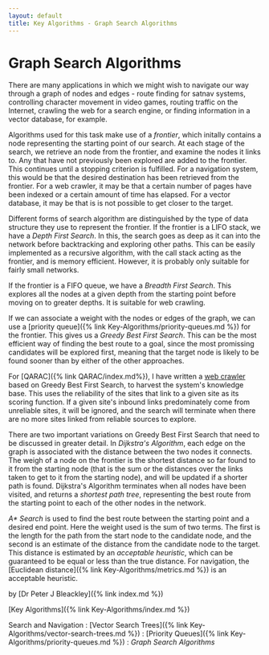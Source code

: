 ```yaml
---
layout: default
title: Key Algorithms - Graph Search Algorithms
---
```


# Graph Search Algorithms

There are many applications in which we might wish to navigate our way through a graph of nodes and edges - route finding for satnav systems, controlling character movement in video games, routing traffic on the Internet, crawling the web for a search engine, or finding information in a vector database, for example. 

Algorithms used for this task make use of a *frontier*, which initally contains a node representing the starting point of our search. At each stage of the search, we retrieve an node from the frontier, and examine the nodes it links to. Any that have not previously been explored are added to the frontier. This continues until a stopping criterion is fulfilled. For a navigation system, this would be that the desired destination has been retrieved from the frontier. For a web crawler, it may be that a certain number of pages have been indexed or a certain amount of time has elapsed. For a vector database, it may be that is is not possible to get closer to the target.

Different forms of search algorithm are distinguished by the type of data structure they use to represent the frontier. If the frontier is a LIFO stack, we have a *Depth First Search*. In this, the search goes as deep as it can into the network before backtracking and exploring other paths. This can be easily implemented as a recursive algorithm, with the call stack acting as the frontier, and is memory efficient. However, it is probably only suitable for fairly small networks.

If the frontier is a FIFO queue, we have a *Breadth First Search*. This explores all the nodes at a given depth from the starting point before moving on to greater depths. It is suitable for web crawling.

If we can associate a weight with the nodes or edges of the graph, we can use a [priority queue]({% link Key-Algorithms/priority-queues.md %}) for the frontier. This gives us a *Greedy Best First Search*. This can be the most efficient way of finding the best route to a goal, since the most promissing candidates will be explored first, meaning that the target node is likely to be found sooner than by either of the other approaches.

For [QARAC]({% link QARAC/index.md%}), I have written a [web crawler](https://github.com/PeteBleackley/QARAC/blob/main/Crawler.py) based on Greedy Best First Search, to harvest the system's knowledge base. This uses the reliability of the sites that link to a given site as its scoring function. If a given site's inbound links predominately come from unreliable sites, it will be ignored, and the search will terminate when there are no more sites linked from reliable sources to explore.

There are two important variations on Greedy Best First Search that need to be discussed in greater detail. In *Dijkstra's Algorithm*, each edge on the graph is associated with the distance between the two nodes it connects. The weigh of a node on the frontier is the shortest distance so far found to it from the starting node (that is the sum or the distances over the links taken to get to it from the starting node), and will be updated if a shorter path is found. Dijkstra's Algorithm terminates when all nodes have been visited, and returns a *shortest path tree*, representing the best route from the starting point to each of the other nodes in the network.

*A\* Search* is used to find the best route between the starting point and a desired end point. Here the weight used is the sum of two terms. The first is the length for the path from the start node to the candidate node, and the second is an estimate of the distance from the candidate node to the target. This distance is estimated by an *acceptable heuristic*, which can be guaranteed to be equal or less than the true distance. For navigation, the [Euclidean distance]({% link Key-Algorithms/metrics.md %}) is an acceptable heuristic.

by [Dr Peter J Bleackley]({% link index.md %})

[Key Algorithms]({% link Key-Algorithms/index.md %})

Search and Navigation
: [Vector Search Trees]({% link Key-Algorithms/vector-search-trees.md %})
: [Priority Queues]({% link Key-Algorithms/priority-queues.md %})
: *Graph Search Algorithms*
